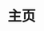 ---
title: 主页
layout: home
hero:
  # name: 一个简单demo
  text: 从法链文档
  # tagline: 懒癌晚期，学习并分享各类前端的项目和知识
  image:
    src: /logo.png
    alt: logo
  actions:
    - theme: brand
      text: 开始阅读 →
      link: /markdown/index
    # - theme: alt
    #   text: 获取项目
    #   link: /intent/index

# features:
#   - icon: ⚡️
#     title: 知识点分享
#     details: 前端八股，踩坑小贴士
#   - icon: 🖖
#     title: 算法分享
#     details: 用JS攻克leetode题库
#   - icon: 🛠️
#     title: 项目分享
#     details: 开源简单的前端技术DEMO
---